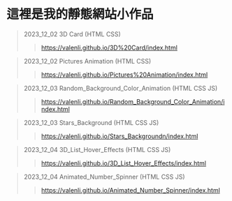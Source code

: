 # 這裡是我的靜態網站小作品

> 2023_12_02 3D Card  (HTML CSS)
>> <https://valenli.github.io/3D%20Card/index.html>

> 2023_12_02 Pictures Animation  (HTML CSS)
>> <https://valenli.github.io/Pictures%20Animation/index.html>

> 2023_12_03 Random_Background_Color_Animation  (HTML CSS JS)
>> <https://valenli.github.io/Random_Background_Color_Animation/index.html>

> 2023_12_03 Stars_Background  (HTML CSS JS)
>> <https://valenli.github.io/Stars_Backgroundn/index.html>

> 2023_12_04 3D_List_Hover_Effects  (HTML CSS JS)
>> <https://valenli.github.io/3D_List_Hover_Effects/index.html>

> 2023_12_04 Animated_Number_Spinner  (HTML CSS JS)
>> <https://valenli.github.io/Animated_Number_Spinner/index.html>
